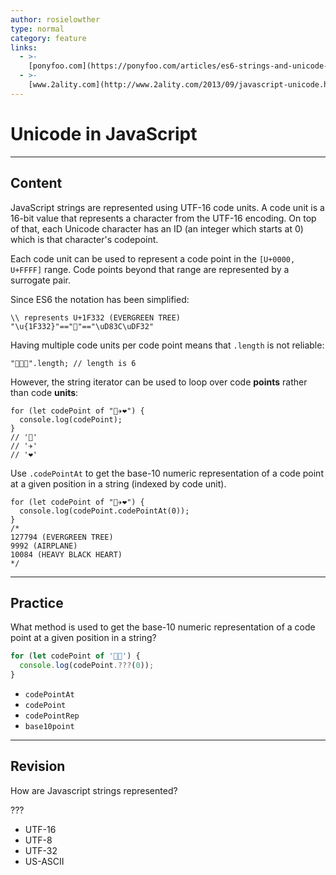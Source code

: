 ```yaml
---
author: rosielowther
type: normal
category: feature
links:
  - >-
    [ponyfoo.com](https://ponyfoo.com/articles/es6-strings-and-unicode-in-depth){website}
  - >-
    [www.2ality.com](http://www.2ality.com/2013/09/javascript-unicode.html){website}
---
```


# Unicode in JavaScript


---

## Content

JavaScript strings are represented using UTF-16 code units. A code unit is a 16-bit value that represents a character from the UTF-16 encoding. On top of that, each Unicode character has an ID (an integer which starts at 0) which is that character's codepoint.

Each code unit can be used to represent a code point in the `[U+0000, U+FFFF]` range. Code points beyond that range are represented by a surrogate pair.  

Since ES6 the notation has been simplified:

```plain-text
\\ represents U+1F332 (EVERGREEN TREE)
"\u{1F332}"=="🌲"=="\uD83C\uDF32"
```

Having multiple code units per code point means that `.length` is not reliable:

```plain-text
"🌲🌲🌲".length; // length is 6
```

However, the string iterator can be used to loop over code **points** rather than code **units**:

```plain-text
for (let codePoint of "🌲✈❤") {
  console.log(codePoint);
}
// '🌲'
// '✈'
// '❤'
```

Use `.codePointAt` to get the base-10 numeric representation of a code point at a given position in a string (indexed by code unit).

```plain-text
for (let codePoint of "🌲✈❤") {
  console.log(codePoint.codePointAt(0));
}
/*
127794 (EVERGREEN TREE)
9992 (AIRPLANE)
10084 (HEAVY BLACK HEART)
*/
```


---

## Practice

What method is used to get the base-10 numeric representation of a code point at a given position in a string?

```js
for (let codePoint of '🌲🌲') {
  console.log(codePoint.???(0));
}
```

- `codePointAt`
- `codePoint`
- `codePointRep`
- `base10point`


---

## Revision

How are Javascript strings represented?

???

- UTF-16
- UTF-8
- UTF-32
- US-ASCII
